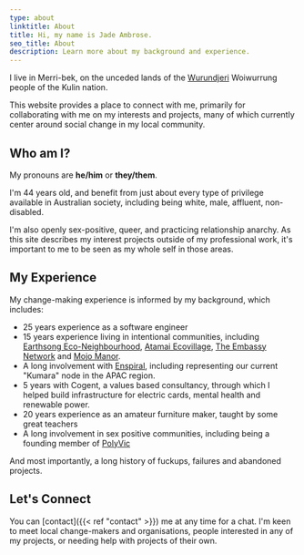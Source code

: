 ```yaml
---
type: about
linktitle: About
title: Hi, my name is Jade Ambrose.
seo_title: About
description: Learn more about my background and experience.
---
```


I live in Merri-bek, on the unceded lands of the [Wurundjeri](https://www.wurundjeri.com.au/) Woiwurrung people of the Kulin nation.

This website provides a place to connect with me, primarily for collaborating with me on my interests and projects, many of which currently center around social change in my local community.

## Who am I?

My pronouns are **he/him** or **they/them**.

I'm 44 years old, and benefit from just about every type of privilege available in Australian society, including being white, male, affluent, non-disabled.

I'm also openly sex-positive, queer, and practicing relationship anarchy. As this site describes my interest projects outside of my professional work, it's important to me to be seen as my whole self in those areas.

## My Experience

My change-making experience is informed by my background, which includes:

* 25 years experience as a software engineer
* 15 years experience living in intentional communities, including [Earthsong Eco-Neighbourhood](https://www.earthsong.org.nz/), [Atamai Ecovillage](https://www.facebook.com/atamaivillage/), [The Embassy Network](https://embassynetwork.com/) and [Mojo Manor](/projects/mojo-manor).
* A long involvement with [Enspiral](https://www.enspiral.com/), including representing our current "Kumara" node in the APAC region.
* 5 years with Cogent, a values based consultancy, through which I helped build infrastructure for electric cards, mental health and renewable power.
* 20 years experience as an amateur furniture maker, taught by some great teachers
* A long involvement in sex positive communities, including being a founding member of [PolyVic](https://www.facebook.com/groups/66151944865/)

And most importantly, a long history of fuckups, failures and abandoned projects.

## Let's Connect

You can [contact]({{< ref "contact" >}}) me at any time for a chat. I'm keen to meet local change-makers and organisations, people interested in any of my projects, or needing help with projects of their own.

